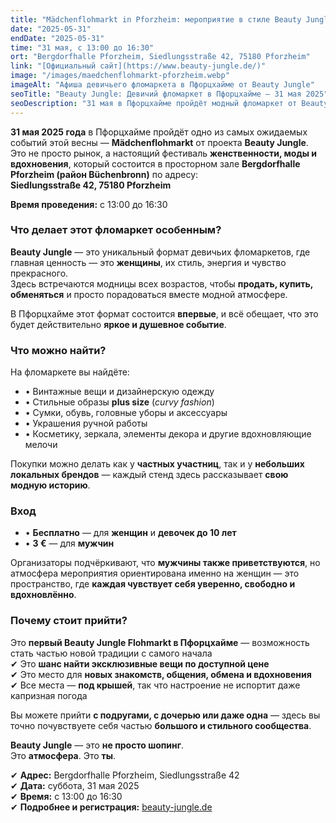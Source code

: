 ```yaml
---
title: "Mädchenflohmarkt in Pforzheim: мероприятие в стиле Beauty Jungle"
date: "2025-05-31"
endDate: "2025-05-31"
time: "31 мая, с 13:00 до 16:30"
ort: "Bergdorfhalle Pforzheim, Siedlungsstraße 42, 75180 Pforzheim"
link: "[Официальный сайт](https://www.beauty-jungle.de/)"
image: "/images/maedchenflohmarkt-pforzheim.webp"
imageAlt: "Афиша девичьего фломаркета в Пфорцхайме от Beauty Jungle"
seoTitle: "Beauty Jungle: Девичий фломаркет в Пфорцхайме — 31 мая 2025"
seoDescription: "31 мая в Пфорцхайме пройдёт модный фломаркет от Beauty Jungle: винтаж, украшения, косметика, curvy fashion и стильная атмосфера. Вход для женщин — бесплатно!"
---
```


**31 мая 2025 года** в Пфорцхайме пройдёт одно из самых ожидаемых событий этой весны — **Mädchenflohmarkt** от проекта **Beauty Jungle**.  
Это не просто рынок, а настоящий фестиваль **женственности, моды и вдохновения**, который состоится в просторном зале **Bergdorfhalle Pforzheim (район Büchenbronn)** по адресу:  
**Siedlungsstraße 42, 75180 Pforzheim**

**Время проведения:** с 13:00 до 16:30

### Что делает этот фломаркет особенным?

**Beauty Jungle** — это уникальный формат девичьих фломаркетов, где главная ценность — это **женщины**, их стиль, энергия и чувство прекрасного.  
Здесь встречаются модницы всех возрастов, чтобы **продать, купить, обменяться** и просто порадоваться вместе модной атмосфере.

В Пфорцхайме этот формат состоится **впервые**, и всё обещает, что это будет действительно **яркое и душевное событие**.

### Что можно найти?

На фломаркете вы найдёте:

- • Винтажные вещи и дизайнерскую одежду  
- • Стильные образы **plus size** (*curvy fashion*)  
- • Сумки, обувь, головные уборы и аксессуары  
- • Украшения ручной работы  
- •  Косметику, зеркала, элементы декора и другие вдохновляющие мелочи  

Покупки можно делать как у **частных участниц**, так и у **небольших локальных брендов** — каждый стенд здесь рассказывает **свою модную историю**.

### Вход

- • **Бесплатно** — для **женщин** и **девочек до 10 лет**  
- • **3 €** — для **мужчин**

Организаторы подчёркивают, что **мужчины также приветствуются**, но атмосфера мероприятия ориентирована именно на женщин — это пространство, где **каждая чувствует себя уверенно, свободно и вдохновлённо**.

### Почему стоит прийти?

Это **первый Beauty Jungle Flohmarkt в Пфорцхайме** — возможность стать частью новой традиции с самого начала  
 ✔ Это **шанс найти эксклюзивные вещи по доступной цене**  
 ✔ Это место для **новых знакомств, общения, обмена и вдохновения**  
 ✔ Все места — **под крышей**, так что настроение не испортит даже капризная погода

Вы можете прийти **с подругами, с дочерью или даже одна** — здесь вы точно почувствуете себя частью **большого и стильного сообщества**.

**Beauty Jungle** — это **не просто шопинг**.  
Это **атмосфера**. Это **ты**.

 ✔ **Адрес:** Bergdorfhalle Pforzheim, Siedlungsstraße 42  
 ✔ **Дата:** суббота, 31 мая 2025  
 ✔ **Время:** с 13:00 до 16:30  
 ✔ **Подробнее и регистрация:** [beauty-jungle.de](https://www.beauty-jungle.de/)
